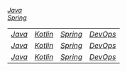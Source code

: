 _[Java](./java/tutorials.md)_ \
_[Spring](./spring/tutorials.md)_

| | | ||
|-|-|-|-|
|_[Java](./java/tutorials.md)_|_[Kotlin](./)_ | _[Spring](./spring/tutorials.md)_ |  _[DevOps](./)_|
|_[Java](./java/tutorials.md)_|_[Kotlin](./)_ | _[Spring](./spring/tutorials.md)_ |  _[DevOps](./)_|
|_[Java](./java/tutorials.md)_|_[Kotlin](./)_ | _[Spring](./spring/tutorials.md)_ |  _[DevOps](./)_|